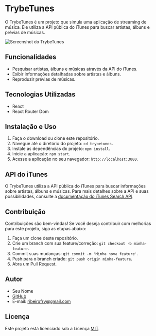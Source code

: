 # TrybeTunes

O TrybeTunes é um projeto que simula uma aplicação de streaming de música. Ele utiliza a API pública do iTunes para buscar artistas, álbuns e prévias de músicas. 

![Screenshot do TrybeTunes](screenshot.png)

## Funcionalidades

- Pesquisar artistas, álbuns e músicas através da API do iTunes.
- Exibir informações detalhadas sobre artistas e álbuns.
- Reproduzir prévias de músicas.

## Tecnologias Utilizadas

- React
- React Router Dom

## Instalação e Uso

1. Faça o download ou clone este repositório.
2. Navegue até o diretório do projeto: `cd trybetunes`.
3. Instale as dependências do projeto: `npm install`.
4. Inicie a aplicação: `npm start`.
5. Acesse a aplicação no seu navegador: `http://localhost:3000`.

## API do iTunes

O TrybeTunes utiliza a API pública do iTunes para buscar informações sobre artistas, álbuns e músicas. Para mais detalhes sobre a API e suas possibilidades, consulte a [documentação do iTunes Search API](https://developer.apple.com/library/archive/documentation/AudioVideo/Conceptual/iTuneSearchAPI/index.html#//apple_ref/doc/uid/TP40017632-CH3-SW1).

## Contribuição

Contribuições são bem-vindas! Se você deseja contribuir com melhorias para este projeto, siga as etapas abaixo:

1. Faça um clone deste repositório.
2. Crie um branch com sua feature/correção: `git checkout -b minha-feature`.
3. Commit suas mudanças: `git commit -m 'Minha nova feature'`.
4. Push para o branch criado: `git push origin minha-feature`.
5. Abra um Pull Request.

## Autor

- Seu Nome
- [GitHub](https://github.com/ribeirofrv)
- E-mail: ribeirofrv@gmail.com

## Licença

Este projeto está licenciado sob a Licença [MIT](https://opensource.org/licenses/MIT).
